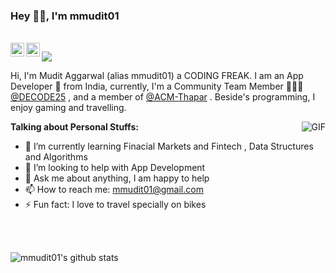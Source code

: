 


### Hey 👋🏽, I'm mmudit01 

<br/>
<a href="https://www.linkedin.com/in/mudit-aggarwal-549b44158/">
  <img align="left" alt="Mudit's LinkdeIN" width="22px" src="https://cdn.jsdelivr.net/npm/simple-icons@v3/icons/linkedin.svg" />
</a>

<a href="https://www.instagram.com/mudit.aggarwal.23/">
  <img align="left" alt="Mudit's Instagram" width="22px" src="https://cdn.jsdelivr.net/npm/simple-icons@v3/icons/instagram.svg" />
</a>


![](https://visitor-badge.glitch.me/badge?page_id=mmudit01.mmudit01)
<br />

Hi, I'm Mudit Aggarwal (alias mmudit01) a CODING FREAK. I am an App Developer 🚀 from India, currently, I'm a Community Team Member 🙍🏽‍♂️ [@DECODE25](https://github.com/DECODE25) , and a member of [@ACM-Thapar](https://github.com/ACM-Thapar) . Beside's programming, I enjoy gaming and travelling.

  <img align="right" alt="GIF" src="https://media.giphy.com/media/jTNG3RF6EwbkpD4LZx/giphy.gif" />
  
**Talking about Personal Stuffs:**

- 🌱 I’m currently learning Finacial Markets and Fintech  , Data Structures and Algorithms
- 🤔 I’m looking to help with App Development
- 💬 Ask me about anything, I am happy to help
- 📫 How to reach me: mmudit01@gmail.com
- ⚡ Fun fact: I love to travel specially on bikes
   

<br>
<br>




  ![mmudit01's github stats](https://github-readme-stats.vercel.app/api?username=mmudit01&show_icons=true&theme=tokyonight)
  
